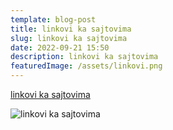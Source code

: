 ```yaml
---
template: blog-post
title: linkovi ka sajtovima
slug: linkovi ka sajtovima
date: 2022-09-21 15:50
description: linkovi ka sajtovima
featuredImage: /assets/linkovi.png
---
```

[linkovi ka sajtovima](https://linktr.ee/schebet)

![linkovi ka sajtovima](/assets/linkovi.png "linkovi - Šebet")